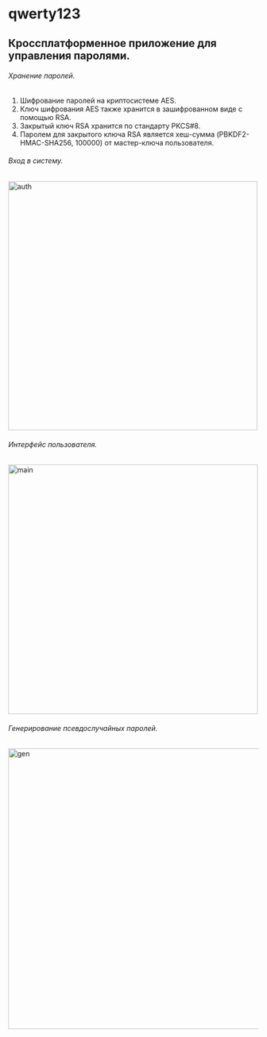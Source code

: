 # qwerty123
## Кроссплатформенное приложение для управления паролями.

###### Хранение паролей.
1. Шифрование паролей на криптосистеме AES.
2. Ключ шифрования AES также хранится в зашифрованном виде с помощью  RSA.
3. Закрытый ключ RSA хранится по стандарту PKCS#8.
4. Паролем для закрытого ключа RSA является хеш-сумма (PBKDF2-HMAC-SHA256, 100000) от мастер-ключа пользователя. 

###### Вход в систему.
<img width="501" alt="auth" src="https://user-images.githubusercontent.com/22542567/121979373-baedd480-cd92-11eb-9c84-877b1096cd88.png">

###### Интерфейс пользователя.
<img width="502" alt="main" src="https://user-images.githubusercontent.com/22542567/121979596-2637a680-cd93-11eb-881a-39248e6d413a.png">

###### Генерирование псевдослучайных паролей.
<img width="565" alt="gen" src="https://user-images.githubusercontent.com/22542567/121979463-ea044600-cd92-11eb-9dec-22e70b44d5de.png">

